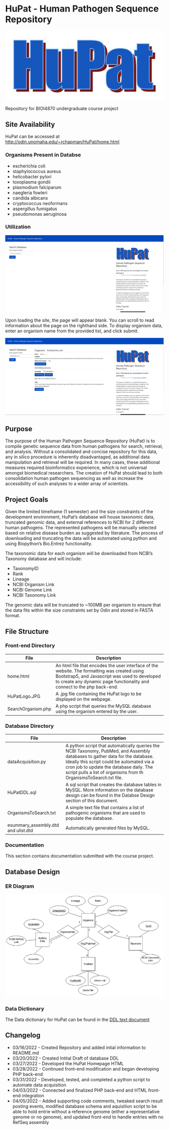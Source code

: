 # HuPat - Human Pathogen Sequence Repository
<p align="center">
  <img src="https://github.com/rchapman2022/HuPat-BIOI48790/blob/main/Front-end/HuPatLogo.JPG">
</p>

Repository for BIOI4870 undergraduate course project

## Site Availability
HuPat can be accessed at http://odin.unomaha.edu/~rchapman/HuPat/home.html

### Organisms Present in Databse
- escherichia coli
- staphylococcus aureus
- helicobacter pylori
- toxoplasma gondii
- plasmodium falciparum
- naegleria fowleri
- candida albicans
- cryptococcus neoformans
- aspergillus fumigatus
- pseudomonas aeruginosa

### Utilization
<p align="center">
  <img style="background-color: rgb(300, 300, 300);" src="https://github.com/rchapman2022/HuPat-BIOI48790/blob/main/Documentation/EmptyHomepage.JPG">
</p>

Upon loading the site, the page will appear blank. You can scroll to read information about the page on the righthand side. To display organism data, enter an organism name from the provided list, and click submit.

<p align="center">
  <img style="background-color: rgb(300, 300, 300);" src="https://github.com/rchapman2022/HuPat-BIOI48790/blob/main/Documentation/PopulatedHomepage.JPG">
</p>


## Purpose
The purpose of the Human Pathogen Sequence Repository (HuPat) is to compile genetic sequence data from human pathogens for search, retrieval, and analysis. Without a consolidated and concise repository for this data, any in silico procedure is inherently disadvantaged, as additional data manipulation and retrieval will be required. In many cases, these additional measures required bioinformatics experience, which is not universal amongst biomedical researchers. The creation of HuPat should lead to both consolidation human pathogen sequencing as well as increase the accessibility of such analyses to a wider array of scientists.

## Project Goals
Given the limited timeframe (1 semester) and the size constraints of the development environment, HuPat’s database will house taxonomic data, truncated genomic data, and external references to NCBI for 2 different human pathogens. The represented pathogens will be manually selected based on relative disease burden as suggested by literature. The process of downloading and truncating the data will be automated using python and using Biopython’s Bio.Entrez functionality. 

The taxonomic data for each organism will be downloaded from NCBI’s Taxonomy database and will include:
-	TaxonomyID
-	Rank
-	Lineage
-	NCBI Organism Link
-	NCBI Genome Link
-	NCBI Taxonomy Link

The genomic data will be truncated to ~100MB per organism to ensure that the data fits within the size constraints set by Odin and stored in FASTA format.

## File Structure

### Front-end Directory
| File | Description |
| --- | --- |
| home.html | An html file that encodes the user interface of the website. The formatting was created using Bootstrap5, and Javascript was used to developed to create any dynamic page functionality and connect to the php back-end. |
| HuPatLogo.JPG | A .jpg file containing the HuPat logo to be displayed on the webpage. |
| SearchOrganism.php | A php script that queries the MySQL database using the organism entered by the user. |

### Database Directory 
| File | Description |
| --- | --- |
| dataAcquisition.py | A python script that automatically queries the NCBI Taxonomy, PubMed, and Assembly databases to gather data for the database. Ideally this script could be automated via a cron job to update the database daily. The script pulls a list of organisms from th OrganismsToSearch.txt file. |
| HuPatDDL.sql | A sql script that creates the database tables in MySQL. More information on the database design can be found in the Databse Design section of this document. |
| OrganismsToSearch.txt | A simple text file that contains a list of pathogenic organisms that are used to populate the database. |
| esummary_assembly.dtd and ulist.dtd | Automatically generated files by MySQL. |

### Documentation
This section contains documentation submitted with the course project.

## Database Design

### ER Diagram
<p align="center">
  <img style="background-color: rgb(300, 300, 300);" src="https://github.com/rchapman2022/HuPat-BIOI48790/blob/main/Documentation/HuPatERDiagram.jpg">
</p>

### Data Dictionary 
The Data dictionary for HuPat can be found in the [DDL text document](https://github.com/rchapman2022/HuPat-BIOI48790/blob/main/Documentation/HuPatDDL.txt)


## Changelog

- 03/16/2022 - Created Repository and added intial information to README.md
- 03/20/2022 - Created Intital Draft of database DDL
- 03/27/2022 - Developed the HuPat Homepage HTML
- 03/28/2022 - Continued front-end modification and began developing PHP back-end
- 03/31/2022 - Developed, tested, and completed a python script to automate data acquisition
- 04/03/2022 - Connected and finalized PHP back-end and HTML front-end integration
- 04/05/2022 - Added supporting code comments, tweaked search result posting events, modified database schema and aquisition script to be able to hold entrie without a reference genome (either a representative genome or no genome), and updated front-end to handle entries with no RefSeq assembly
